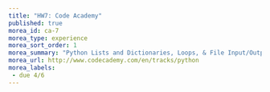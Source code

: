 ```yaml
---
title: "HW7: Code Academy"
published: true
morea_id: ca-7
morea_type: experience
morea_sort_order: 1
morea_summary: "Python Lists and Dictionaries, Loops, & File Input/Output"
morea_url: http://www.codecademy.com/en/tracks/python
morea_labels:
 - due 4/6
---
```

<!--## Code Academy Sign Up

Throughout the semester we will be exploring new concepts through Code Academy.
Visit [codecademy.com](http://www.codecademy.com/en/tracks/python) and create an account. Then go to view my profile. Post this URL to moodle to submit your assignment.

*Make sure you have completed **both** the Python Syntax & Tip Calculator exercises before the due date.*-->